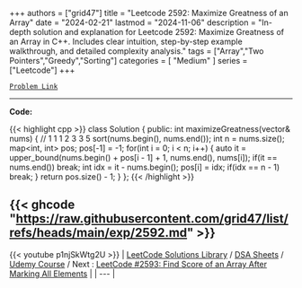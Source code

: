 
+++
authors = ["grid47"]
title = "Leetcode 2592: Maximize Greatness of an Array"
date = "2024-02-21"
lastmod = "2024-11-06"
description = "In-depth solution and explanation for Leetcode 2592: Maximize Greatness of an Array in C++. Includes clear intuition, step-by-step example walkthrough, and detailed complexity analysis."
tags = ["Array","Two Pointers","Greedy","Sorting"]
categories = [
    "Medium"
]
series = ["Leetcode"]
+++



[`Problem Link`](https://leetcode.com/problems/maximize-greatness-of-an-array/description/)

---
**Code:**

{{< highlight cpp >}}
class Solution {
public:
    int maximizeGreatness(vector<int>& nums) {
        // 1 1 1 2 3 3 5
        sort(nums.begin(), nums.end());
        int n = nums.size();
        map<int, int> pos;
        pos[-1] = -1;
        for(int i = 0; i < n; i++) {
            auto it = upper_bound(nums.begin() + pos[i - 1] + 1, nums.end(), nums[i]);
            if(it == nums.end()) break;
            int idx = it - nums.begin();
            pos[i] = idx;
            if(idx == n - 1) break;
        }
        return pos.size() - 1;
    }
};
{{< /highlight >}}

{{< ghcode "https://raw.githubusercontent.com/grid47/list/refs/heads/main/exp/2592.md" >}}
---
{{< youtube p1njSkWtg2U >}}
| [LeetCode Solutions Library](https://grid47.xyz/leetcode/) / [DSA Sheets](https://grid47.xyz/sheets/) / [Udemy Course](https://grid47.xyz/courses/) / Next : [LeetCode #2593: Find Score of an Array After Marking All Elements](https://grid47.xyz/posts/leetcode-2593-find-score-of-an-array-after-marking-all-elements-solution/) |
| --- |
